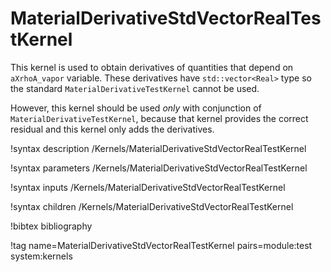 # MaterialDerivativeStdVectorRealTestKernel

This kernel is used to obtain derivatives of quantities that depend on `aXrhoA_vapor` variable.
These derivatives have `std::vector<Real>` type so the standard `MaterialDerivativeTestKernel`
cannot be used.

However, this kernel should be used *only* with conjunction of `MaterialDerivativeTestKernel`, because
that kernel provides the correct residual and this kernel only adds the derivatives.

!syntax description /Kernels/MaterialDerivativeStdVectorRealTestKernel

!syntax parameters /Kernels/MaterialDerivativeStdVectorRealTestKernel

!syntax inputs /Kernels/MaterialDerivativeStdVectorRealTestKernel

!syntax children /Kernels/MaterialDerivativeStdVectorRealTestKernel

!bibtex bibliography

!tag name=MaterialDerivativeStdVectorRealTestKernel pairs=module:test system:kernels
